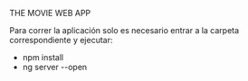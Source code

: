 THE MOVIE WEB APP

Para correr la aplicación solo es necesario entrar a la carpeta correspondiente y ejecutar:
 
 - npm install
 - ng server --open
